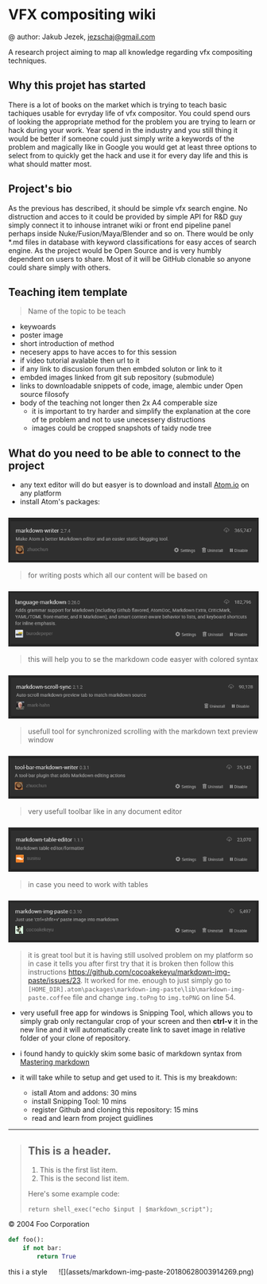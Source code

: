 # VFX compositing wiki
@ author: Jakub Jezek, jezschaj@gmail.com

A research project aiming to map all knowledge regarding vfx compositing techniques.

## Why this projet has started
There is a lot of books on the market which is trying to teach basic tachiques usable for evryday life of vfx compositor. You could spend ours of looking the appropriate method for the problem you are trying to learn or hack during your work. Year spend in the industry and you still thing it would be better if someone could just simply write a keywords of the problem and magically like in Google you would get at least three options to select from to quickly get the hack and use it for every day life and this is what should matter most.

## Project's bio
As the previous has described, it should be simple vfx search engine. No distruction and acces to it could be provided by simple API for R&D guy simply connect it to inhouse intranet wiki or front end pipeline panel perhaps inside Nuke/Fusion/Maya/Blender and so on. There would be only *.md files in database with keyword classifications for easy acces of search engine. As the project would be Open Source and is very humbly dependent on users to share. Most of it will be GitHub clonable so anyone could share simply with others.

## Teaching item template
> Name of the topic to be teach
* keywoards
* poster image
* short introduction of method
* necesery apps to have acces to for this session
* if video tutorial avalable then url to it
* if any link to discusion forum then embded soluton or link to it
* embded images linked from git sub repository (submodule)
* links to downloadable snippets of code, image, alembic under Open source filosofy
* body of the teaching not longer then 2x A4 comperable size
  - it is important to try harder and simplify the explanation at the core of te problem and not to use unecessery distructions
  - images could be cropped snapshots of taidy node tree


## What do you need to be able to connect to the project
- any text editor will do but easyer is to download and install [Atom.io](http://atom.io) on any platform
- install Atom's packages:

><div style="float:left;margin:0 10px 10px 0">
![](assets/markdown-img-paste-2018062720120129.png)</div>
  > for writing posts which all our content will be based on

><div style="float:left;margin:0 10px 10px 0">
![](assets/markdown-img-paste-20180627201345373.png)</div>
  > this will help you to se the markdown code easyer with colored syntax

><div style="float:right;margin:0 10px 10px 0">
![](assets/markdown-img-paste-20180627201421366.png)</div>
  > usefull tool for synchronized scrolling with the markdown text preview window

><div style="float:right;margin:0 10px 10px 0">
![](assets/markdown-img-paste-2018062720150706.png)</div>
  > very usefull toolbar like in any document editor

><div style="float:right;margin:0 10px 10px 0">
![](assets/markdown-img-paste-20180627201532286.png)</div>
  > in case you need to work with tables

><div style="float:right;margin:0 10px 10px 0">
![](assets/markdown-img-paste-20180627201556678.png)</div>
  > it is great tool but it is having still usolved problem on my platform so in case it tells you after first try that it is broken then follow this instructions <https://github.com/cocoakekeyu/markdown-img-paste/issues/23>. It worked for me. enough to just simply go to `[HOME_DIR].atom\packages\markdown-img-paste\lib\markdown-img-paste.coffee` file and change `img.toPng` to `img.toPNG` on line 54.

- very usefull free app for windows is Snipping Tool, which allows you to simply grab only rectangular crop of your screen and then **ctrl-v** it in the new line and it will automatically create link to savet image in relative folder of your clone of repository.

- i found handy to quickly skim some basic of markdown syntax from [Mastering markdown](https://guides.github.com/features/mastering-markdown/)
- it will take while to setup and get used to it. This is my breakdown:
  - istall Atom and addons: 30 mins
  - install Snipping Tool: 10 mins
  - register Github and cloning this repository: 15 mins
  - read and learn from project guidlines

--------------------------------------
> ## This is a header.
>
> 1.   This is the first list item.
> 2.   This is the second list item.
>
> Here's some example code:
>
>     return shell_exec("echo $input | $markdown_script");

<div class="footer">
    &copy; 2004 Foo Corporation
</div>

```python
def foo():
    if not bar:
        return True
```

<div style="float:right;margin:0 10px 10px 0">
    ![](assets/markdown-img-paste-20180628003914269.png)
</div>
this i a style
